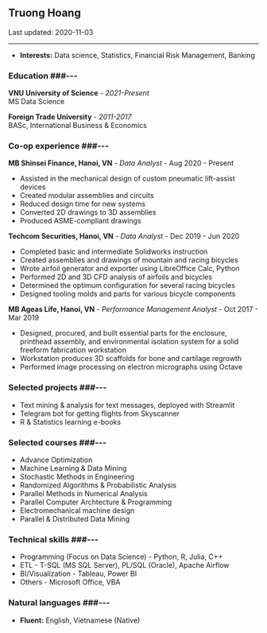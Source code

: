 ## Truong Hoang ##

Last updated: 2020-11-03


---
  - **Interests:**
    Data science, Statistics, Financial Risk Management, Banking


### Education ###---
**VNU University of Science** - _2021-Present_  
MS Data Science  

**Foreign Trade University** - _2011-2017_  
BASc, International Business & Economics


### Co-op experience ###---
**MB Shinsei Finance, Hanoi, VN** - _Data Analyst_ - Aug 2020 - Present

  - Assisted in the mechanical design of custom pneumatic lift-assist devices
  - Created modular assemblies and circuits
  - Reduced design time for new systems
  - Converted 2D drawings to 3D assemblies
  - Produced ASME-compliant drawings

**Techcom Securities, Hanoi, VN** - _Data Analyst_ - Dec 2019 - Jun 2020

  - Completed basic and intermediate Solidworks instruction
  - Created assemblies and drawings of mountain and racing bicycles
  - Wrote airfoil generator and exporter using LibreOffice Calc, Python
  - Performed 2D and 3D CFD analysis of airfoils and bicycles
  - Determined the optimum configuration for several racing bicycles
  - Designed tooling molds and parts for various bicycle components

**MB Ageas Life, Hanoi, VN** - _Performance Management Analyst_ - Oct 2017 - Mar 2019

  - Designed, procured, and built essential parts for the enclosure, printhead
    assembly, and environmental isolation system for a solid freeform
    fabrication workstation
  - Workstation produces 3D scaffolds for bone and cartilage regrowth
  - Performed image processing on electron micrographs using Octave


### Selected projects ###---
  - Text mining & analysis for text messages, deployed with Streamlit
  - Telegram bot for getting flights from Skyscanner
  - R & Statistics learning e-books


### Selected courses ###---
  - Advance Optimization
  - Machine Learning & Data Mining
  - Stochastic Methods in Engineering
  - Randomized Algorithms & Probabilistic Analysis
  - Parallel Methods in Numerical Analysis
  - Parallel Computer Archtecture & Programming
  - Electromechanical machine design
  - Parallel & Distributed Data Mining


### Technical skills ###---
  - Programming (Focus on Data Science) - Python, R, Julia, C++
  - ETL - T-SQL (MS SQL Server), PL/SQL (Oracle), Apache Airflow
  - BI/Visualization - Tableau, Power BI
  - Others - Microsoft Office, VBA


### Natural languages ###---
  - **Fluent:**
    English, Vietnamese (Native)
